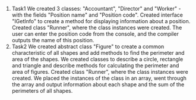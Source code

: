1. Task1 We created 3 classes: "Accountant", "Director" and "Worker" - with the fields "Position name" and "Position code".
   Created interface "IGetInfo" to create a method for displaying information about a position.
   Created class "Runner", where the class instances were created.
   The user can enter the position code from the console, and the compiler outputs the name of this position.
2. Task2 We created abstract class "Figure" to create a common characteristic of all shapes and add methods to find the perimeter and area of the shapes.
   We created classes to describe a circle, rectangle and triangle and describe methods for calculating the perimeter and area of figures.
   Created class "Runner", where the class instances were created.
   We placed the instances of the class in an array, went through the array and output information about each shape and
   the sum of the perimeters of all shapes.
